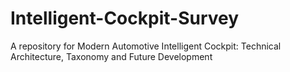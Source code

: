 # Intelligent-Cockpit-Survey
A repository for Modern Automotive Intelligent Cockpit: Technical Architecture, Taxonomy and Future Development

